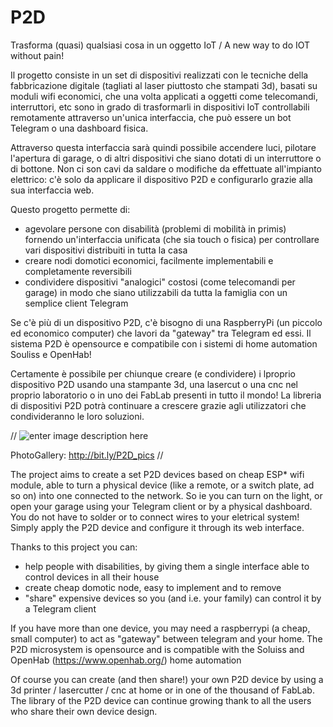 # P2D
Trasforma (quasi) qualsiasi cosa in un oggetto IoT / A new way to do IOT without pain!

Il progetto consiste in un set di dispositivi realizzati con le tecniche della fabbricazione digitale (tagliati al laser piuttosto che stampati 3d), basati su moduli wifi economici, che una volta applicati a oggetti come telecomandi, interruttori, etc sono in grado di trasformarli in dispositivi IoT controllabili remotamente attraverso un'unica interfaccia, che può essere un bot Telegram o una dashboard fisica.

Attraverso questa interfaccia sarà quindi possibile accendere luci, pilotare l'apertura di garage, o di altri dispositivi che siano dotati di un interruttore o di bottone. Non ci son cavi da saldare o modifiche da effettuate all'impianto elettrico: c'è solo da applicare il dispositivo P2D e configurarlo grazie alla sua interfaccia web.

Questo progetto permette di:
- agevolare persone con disabilità (problemi di mobilità in primis) fornendo un'interfaccia unificata (che sia touch o fisica) per controllare vari dispositivi distribuiti in tutta la casa
- creare nodi domotici economici, facilmente implementabili e completamente reversibili 
- condividere dispositivi "analogici" costosi (come telecomandi per garage) in modo che siano utilizzabili da tutta la famiglia con un semplice client Telegram 

Se c'è più di un dispositivo P2D, c'è bisogno di una RaspberryPi (un piccolo ed economico computer) che lavori da "gateway" tra Telegram ed essi.
Il sistema P2D è opensource e compatibile con i sistemi di home automation Souliss e OpenHab!

Certamente è possibile per chiunque creare (e condividere) i lproprio dispositivo P2D usando una stampante 3d, una lasercut o una cnc nel proprio laboratorio o in uno dei FabLab presenti in tutto il mondo!
La libreria di dispositivi P2D potrà continuare a crescere grazie agli utilizzatori che condivideranno le loro soluzioni.

// 
![enter image description here][1]
  
PhotoGallery:
http://bit.ly/P2D_pics
//

The project aims to create a set P2D devices based on cheap ESP\* wifi module, able to turn a physical device (like a remote, or a switch plate, ad so on) into one connected to the network.
So ie you can turn on the light, or open your garage using your Telegram client or by a physical dashboard.
You do not have to solder or to connect wires to your eletrical system!
Simply apply the P2D device and configure it through its web interface.

Thanks to this project you can:
- help people with disabilities, by giving them a single interface able to control devices in all their house
- create cheap domotic node, easy to implement and to remove
- "share" expensive devices so you (and i.e. your family) can control it by a Telegram client

If you have more than one device, you may need a raspberrypi (a cheap, small computer) to act as "gateway" between telegram and your home.
The P2D microsystem is opensource and is compatible with the Soluiss and OpenHab (https://www.openhab.org/) home automation 

Of course you can create (and then share!) your own P2D device by using a 3d printer / lasercutter / cnc at home or in one of the thousand of FabLab.
The library of the P2D device can continue growing thank to all the users who share their own device design.

[1]: https://lh3.googleusercontent.com/Twy0yCDc71v3AcBvC37XHgslUx01OOKUGx7Gx9bPAjsn0Cc4cEyD0cAH9VnTkGbFKlX5V1Ed-rWrJCrwVCvouirwrrYHMMccMCJP-SeGy4X18ismx4593OlzVvDEP1NpCRrCcnpI858=w897-h665-no
